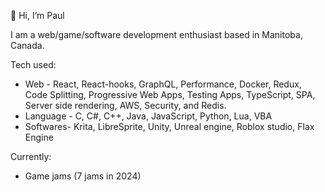 👋 Hi, I’m Paul

I am a web/game/software development enthusiast based in Manitoba, Canada.

Tech used:
- Web -  React, React-hooks, GraphQL, Performance, Docker, Redux, Code Splitting, Progressive Web Apps, Testing Apps, TypeScript, SPA, Server side rendering, AWS, Security, and Redis.
- Language - C, C#, C++, Java, JavaScript, Python, Lua, VBA
- Softwares- Krita, LibreSprite, Unity, Unreal engine, Roblox studio, Flax Engine

Currently:
- Game jams (7 jams in 2024)
